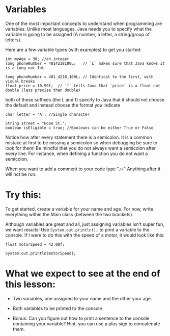 # Variables

One of the most important concepts to understand when programming are variables. Unlike most languages, Java needs you to specify what the variable is going to be assigned (A number, a letter, a string/group of letters). 

Here are a few variable types (with examples) to get you started:

```
int myAge = 30; //an integer
long phoneNumber = 4014218100L;   // `L` makes sure that Java knows it is a Long not Int
```

```
long phoneNumber = 401_4218_100L; // Identical to the first, with visual breaks
float price = 10.99f;  // `f` tells Java that `price` is a float not double (less precise than double)
```

both of these suffixes (the L and f) specify to Java that it should not choose the default and instead choose the format you indicate

```
char letter = 'A'; //Single character
```

```
String street = "Hope St.";
boolean isEligible = true; //Booleans can be either True or False
```

Notice how after every statement there is a semicolon. It is a common mistake at first to be missing a semicolon so when debugging be sure to look for them! Be mindful that you do not always want a semicolon after every line. For instance, when defining a function you do not want a semicolon. 

When you want to add a comment to your code type "`//`" Anything after it will not be run.

# Try this:

To get started, create a variable for your name and age. For now, write everything within the Main class (between the two brackets).

Although variables are great and all, just assigning variables isn't super fun, we want results! Use `System.out.println();` to print a variable to the console. If I were to do this with the speed of a motor, it would look like this:

```
float motorSpeed = 42.00f;

System.out.println(motorSpeed);
```

# What we expect to see at the end of this lesson:

- Two variables, one assigned to your name and the other your age.
- Both variables to be printed to the console

- Bonus: Can you figure out how to print a sentence to the console containing your variable? Hint, you can use a plus sign to concatenate them.

